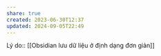 ```yaml
---
share: true
created: 2023-06-30T12:37
updated: 2024-09-05T22:49
---
```

Lý do:: [[Obsidian lưu dữ liệu ở định dạng đơn giản]]